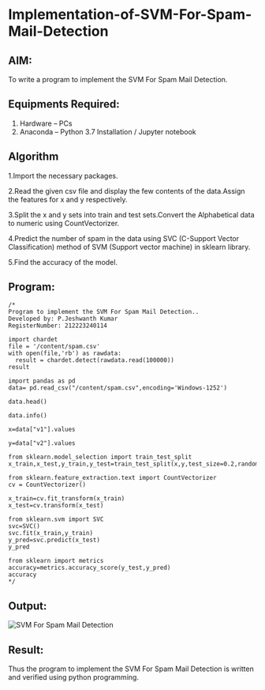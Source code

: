 # Implementation-of-SVM-For-Spam-Mail-Detection

## AIM:
To write a program to implement the SVM For Spam Mail Detection.

## Equipments Required:
1. Hardware – PCs
2. Anaconda – Python 3.7 Installation / Jupyter notebook

## Algorithm

1.Import the necessary packages.

2.Read the given csv file and display the few contents of the data.Assign the features for x and y respectively.

3.Split the x and y sets into train and test sets.Convert the Alphabetical data to numeric using CountVectorizer.

4.Predict the number of spam in the data using SVC (C-Support Vector Classification) method of SVM (Support vector machine) in sklearn library.

5.Find the accuracy of the model.

## Program:

```
/*
Program to implement the SVM For Spam Mail Detection..
Developed by: P.Jeshwanth Kumar
RegisterNumber: 212223240114

import chardet
file = '/content/spam.csv'
with open(file,'rb') as rawdata:
  result = chardet.detect(rawdata.read(100000))
result

import pandas as pd
data= pd.read_csv("/content/spam.csv",encoding='Windows-1252')

data.head()

data.info()

x=data["v1"].values

y=data["v2"].values

from sklearn.model_selection import train_test_split
x_train,x_test,y_train,y_test=train_test_split(x,y,test_size=0.2,random_state=0)

from sklearn.feature_extraction.text import CountVectorizer
cv = CountVectorizer()

x_train=cv.fit_transform(x_train)
x_test=cv.transform(x_test)

from sklearn.svm import SVC
svc=SVC()
svc.fit(x_train,y_train)
y_pred=svc.predict(x_test)
y_pred

from sklearn import metrics
accuracy=metrics.accuracy_score(y_test,y_pred)
accuracy
*/
```

## Output:
![SVM For Spam Mail Detection](sam.png)


## Result:
Thus the program to implement the SVM For Spam Mail Detection is written and verified using python programming.
